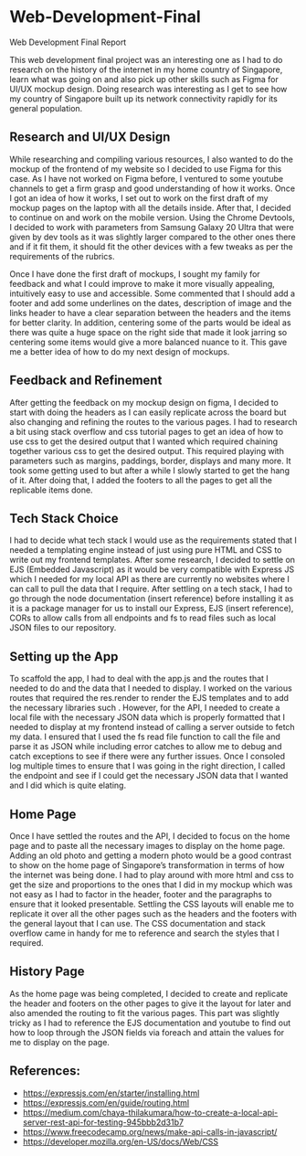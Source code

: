 # Web-Development-Final

Web Development Final Report

This web development final project was an interesting one as I had to do research on the history of the internet in my home country of Singapore, learn what was going on and also pick up other skills such as Figma for UI/UX mockup design. Doing research was interesting as I get to see how my country of Singapore built up its network connectivity rapidly for its general population. 


## Research and UI/UX Design
While researching and compiling various resources, I also wanted to do the mockup of the frontend of my website so I decided to use Figma for this case. As I have not worked on Figma before, I ventured to some youtube channels to get a firm grasp and good understanding of how it works. Once I got an idea of how it works, I set out to work on the first draft of my mockup pages on the laptop with all the details inside. After that, I decided to continue on and work on the mobile version. Using the Chrome Devtools, I decided to work with parameters from Samsung Galaxy 20 Ultra that were given by dev tools as it was slightly larger compared to the other ones there and if it fit them, it should fit the other devices with a few tweaks as per the requirements of the rubrics. 

Once I have done the first draft of mockups, I sought my family for feedback and what I could improve to make it more visually appealing, intuitively easy to use and accessible. Some commented that I should add a footer and add some underlines on the dates, description of image and the links header to have a clear separation between the headers and the items for better clarity. In addition, centering some of the parts would be ideal as there was quite a huge space on the right side that made it look jarring so centering some items would give a more balanced nuance to it. This gave me a better idea of how to do my next design of mockups.

## Feedback and Refinement
After getting the feedback on my mockup design on figma, I decided to start with doing the headers as I can easily replicate across the board but also changing and refining the routes to the various pages. I had to research a bit using stack overflow and css tutorial pages to get an idea of how to use css to get the desired output that I wanted which required chaining together various css to get the desired output. This required playing with parameters such as margins, paddings, border, displays and many more. It took some getting used to but after a while I slowly started to get the hang of it. After doing that, I added the footers to all the pages to get all the replicable items done. 


## Tech Stack Choice
I had to decide what tech stack I would use as the requirements stated that I needed a templating engine instead of just using pure HTML and CSS to write out my frontend templates. After some research, I decided to settle on EJS (Embedded Javascript) as it would be very compatible with Express JS which I needed for my local API as there are currently no websites where I can call to pull the data that I require. After settling on a tech stack, I had to go through the node documentation (insert reference) before installing it as it is a package manager for us to install our Express, EJS (insert reference), CORs to allow calls from all endpoints and fs to read files such as local JSON files to our repository.

## Setting up the App
To scaffold the app, I had to deal with the app.js and the routes that I needed to do and the data that I needed to display. I worked on the various routes that required the res.render to render the EJS templates and to add the necessary libraries such . However, for the API, I needed to create a local file with the necessary JSON data which is properly formatted that I needed to display at my frontend instead of calling a server outside to fetch my data. I ensured that I used the fs read file function to call the file and parse it as JSON while including error catches to allow me to debug and catch exceptions to see if there were any further issues. Once I consoled log multiple times to ensure that I was going in the right direction, I called the endpoint and see if I could get the necessary JSON data that I wanted and I did which is quite elating.

## Home Page
Once I have settled the routes and the API, I decided to focus on the home page and to paste all the necessary images to display on the home page. Adding an old photo and getting a modern photo would be a good contrast to show on the home page of Singapore’s transformation in terms of how the internet was being done. I had to play around with more html and css to get the size and proportions to the ones that I did in my mockup which was not easy as I had to factor in the header, footer and the paragraphs to ensure that it looked presentable. Settling the CSS layouts will enable me to replicate it over all the other pages such as the headers and the footers with the general layout that I can use. The CSS documentation and stack overflow came in handy for me to reference and search the styles that I required.


## History Page
As the home page was being completed, I decided to create and replicate the header and footers on the other pages to give it the layout for later and also amended the routing to fit the various pages. This part was slightly tricky as I had to reference the EJS documentation and youtube to find out how to loop through the JSON fields via foreach and attain the values for me to display on the page.

## References:
- https://expressjs.com/en/starter/installing.html 
- https://expressjs.com/en/guide/routing.html
- https://medium.com/chaya-thilakumara/how-to-create-a-local-api-server-rest-api-for-testing-945bbb2d31b7
- https://www.freecodecamp.org/news/make-api-calls-in-javascript/
- https://developer.mozilla.org/en-US/docs/Web/CSS